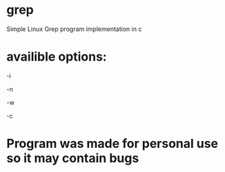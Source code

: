 # grep
Simple Linux Grep program implementation in c
# availible options:
-i

-n

-w

-c
# Program was made for personal use so it may contain bugs
